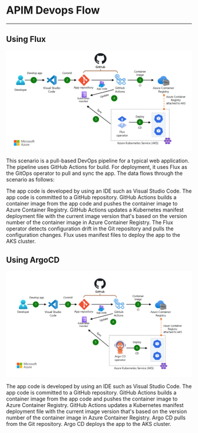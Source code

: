 
# APIM Devops Flow 

---

## Using Flux

![alt text](flux.png)

This scenario is a pull-based DevOps pipeline for a typical web application. The pipeline uses GitHub Actions for build. For deployment, it uses Flux as the GitOps operator to pull and sync the app. The data flows through the scenario as follows:

The app code is developed by using an IDE such as Visual Studio Code.
The app code is committed to a GitHub repository.
GitHub Actions builds a container image from the app code and pushes the container image to Azure Container Registry.
GitHub Actions updates a Kubernetes manifest deployment file with the current image version that's based on the version number of the container image in Azure Container Registry.
The Flux operator detects configuration drift in the Git repository and pulls the configuration changes.
Flux uses manifest files to deploy the app to the AKS cluster.

## Using ArgoCD

![alt text](argocd.png)

The app code is developed by using an IDE such as Visual Studio Code.
The app code is committed to a GitHub repository.
GitHub Actions builds a container image from the app code and pushes the container image to Azure Container Registry.
GitHub Actions updates a Kubernetes manifest deployment file with the current image version that's based on the version number of the container image in Azure Container Registry.
Argo CD pulls from the Git repository.
Argo CD deploys the app to the AKS cluster.

